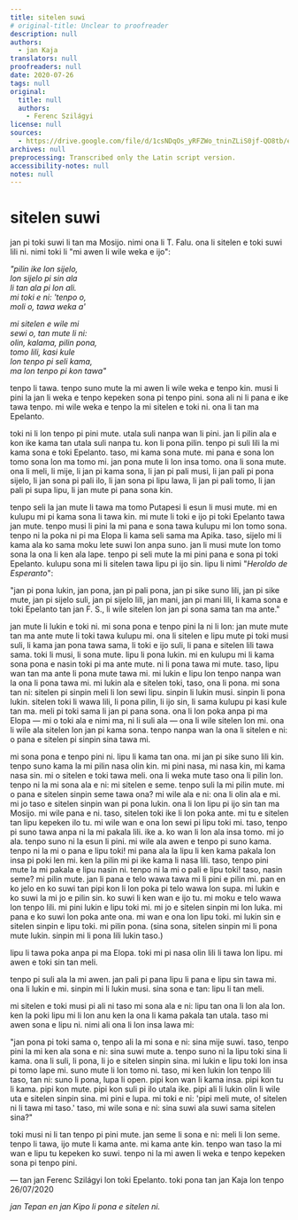 ```yaml
---
title: sitelen suwi
# original-title: Unclear to proofreader
description: null
authors:
  - jan Kaja
translators: null
proofreaders: null
date: 2020-07-26
tags: null
original:
  title: null
  authors:
    - Ferenc Szilágyi
license: null
sources:
  - https://drive.google.com/file/d/1csNDqOs_yRFZWo_tninZLiS0jf-QO8tb/edit
archives: null
preprocessing: Transcribed only the Latin script version.
accessibility-notes: null
notes: null
---
```


# sitelen suwi

jan pi toki suwi li tan ma Mosijo. nimi ona li T. Falu. ona li sitelen e toki suwi lili ni. nimi toki li "mi awen li wile weka e ijo":

*"pilin ike lon sijelo,  \
lon sijelo pi sin ala  \
li tan ala pi lon ali.  \
mi toki e ni: 'tenpo o,  \
moli o, tawa weka a'*

*mi sitelen e wile mi  \
sewi o, tan mute li ni:  \
olin, kalama, pilin pona,  \
tomo lili, kasi kule  \
lon tenpo pi seli kama,  \
ma lon tenpo pi kon tawa"*

tenpo li tawa. tenpo suno mute la mi awen li wile weka e tenpo kin. musi li pini la jan li weka e tenpo kepeken sona pi tenpo pini. sona ali ni li pana e ike tawa tenpo. mi wile weka e tenpo la mi sitelen e toki ni. ona li tan ma Epelanto.

toki ni li lon tenpo pi pini mute. utala suli nanpa wan li pini. jan li pilin ala e kon ike kama tan utala suli nanpa tu. kon li pona pilin. tenpo pi suli lili la mi kama sona e toki Epelanto. taso, mi kama sona mute. mi pana e sona lon tomo sona lon ma tomo mi. jan pona mute li lon insa tomo. ona li sona mute. ona li meli, li mije, li jan pi kama sona, li jan pi pali musi, li jan pali pi pona sijelo, li jan sona pi pali ilo, li jan sona pi lipu lawa, li jan pi pali tomo, li jan pali pi supa lipu, li jan mute pi pana sona kin.

tenpo seli la jan mute li tawa ma tomo Putapesi li esun li musi mute. mi en kulupu mi pi kama sona li tawa kin. mi mute li toki e ijo pi toki Epelanto tawa jan mute. tenpo musi li pini la mi pana e sona tawa kulupu mi lon tomo sona. tenpo ni la poka ni pi ma Elopa li kama seli sama ma Apika. taso, sijelo mi li kama ala ko sama moku lete suwi lon anpa suno. jan li musi mute lon tomo sona la ona li ken ala lape. tenpo pi seli mute la mi pini pana e sona pi toki Epelanto. kulupu sona mi li sitelen tawa lipu pi ijo sin. lipu li nimi "*Heroldo de Esperanto*":

"jan pi pona lukin, jan pona, jan pi pali pona, jan pi sike suno lili, jan pi sike mute, jan pi sijelo suli, jan pi sijelo lili, jan mani, jan pi mani lili, li kama sona e toki Epelanto tan jan F. S., li wile sitelen lon jan pi sona sama tan ma ante."

jan mute li lukin e toki ni. mi sona pona e tenpo pini la ni li lon: jan mute mute tan ma ante mute li toki tawa kulupu mi. ona li sitelen e lipu mute pi toki musi suli, li kama jan pona tawa sama, li toki e ijo suli, li pana e sitelen lili tawa sama. toki li musi, li sona mute. lipu li pona lukin. mi en kulupu mi li kama sona pona e nasin toki pi ma ante mute. ni li pona tawa mi mute. taso, lipu wan tan ma ante li pona mute tawa mi. mi lukin e lipu lon tenpo nanpa wan la ona li pona tawa mi. mi lukin ala e sitelen toki, taso, ona li pona. mi sona tan ni: sitelen pi sinpin meli li lon sewi lipu. sinpin li lukin musi. sinpin li pona lukin. sitelen toki li wawa lili, li pona pilin, li ijo sin, li sama kulupu pi kasi kule tan ma. meli pi toki sama li jan pi pana sona. ona li lon poka anpa pi ma Elopa — mi o toki ala e nimi ma, ni li suli ala — ona li wile sitelen lon mi. ona li wile ala sitelen lon jan pi kama sona. tenpo nanpa wan la ona li sitelen e ni: o pana e sitelen pi sinpin sina tawa mi.

mi sona pona e tenpo pini ni. lipu li kama tan ona. mi jan pi sike suno lili kin. tenpo suno kama la mi pilin nasa olin kin. mi pini nasa, mi nasa kin, mi kama nasa sin. mi o sitelen e toki tawa meli. ona li weka mute taso ona li pilin lon. tenpo ni la mi sona ala e ni: mi sitelen e seme. tenpo suli la mi pilin mute. mi o pana e sitelen sinpin seme tawa ona? mi wile ala e ni: ona li olin ala e mi. mi jo taso e sitelen sinpin wan pi pona lukin. ona li lon lipu pi ijo sin tan ma Mosijo. mi wile pana e ni. taso, sitelen toki ike li lon poka ante. mi tu e sitelen tan lipu kepeken ilo tu. mi wile wan e ona lon sewi pi lipu toki mi. taso, tenpo pi suno tawa anpa ni la mi pakala lili. ike a. ko wan li lon ala insa tomo. mi jo ala. tenpo suno ni la esun li pini. mi wile ala awen e tenpo pi suno kama. tenpo ni la mi o pana e lipu toki! mi pana ala la lipu li ken kama pakala lon insa pi poki len mi. ken la pilin mi pi ike kama li nasa lili. taso, tenpo pini mute la mi pakala e lipu nasin ni. tenpo ni la mi o pali e lipu toki! taso, nasin seme? mi pilin mute. jan li pana e telo wawa tawa mi li pini e pilin mi. pan en ko jelo en ko suwi tan pipi kon li lon poka pi telo wawa lon supa. mi lukin e ko suwi la mi jo e pilin sin. ko suwi li ken wan e ijo tu. mi moku e telo wawa lon tenpo lili. mi pini lukin e lipu toki mi. mi jo e sitelen sinpin mi lon luka. mi pana e ko suwi lon poka ante ona. mi wan e ona lon lipu toki. mi lukin sin e sitelen sinpin e lipu toki. mi pilin pona. (sina sona, sitelen sinpin mi li pona mute lukin. sinpin mi li pona lili lukin taso.)

lipu li tawa poka anpa pi ma Elopa. toki mi pi nasa olin lili li tawa lon lipu. mi awen e toki sin tan meli.

tenpo pi suli ala la mi awen. jan pali pi pana lipu li pana e lipu sin tawa mi. ona li lukin e mi. sinpin mi li lukin musi. sina sona e tan: lipu li tan meli.

mi sitelen e toki musi pi ali ni taso mi sona ala e ni: lipu tan ona li lon ala lon. ken la poki lipu mi li lon anu ken la ona li kama pakala tan utala. taso mi awen sona e lipu ni. nimi ali ona li lon insa lawa mi:

"jan pona pi toki sama o, tenpo ali la mi sona e ni: sina mije suwi. taso, tenpo pini la mi ken ala sona e ni: sina suwi mute a. tenpo suno ni la lipu toki sina li kama. ona li suli, li pona, li jo e sitelen sinpin sina. mi lukin e lipu toki lon insa pi tomo lape mi. suno mute li lon tomo ni. taso, mi ken lukin lon tenpo lili taso, tan ni: suno li pona, lupa li open. pipi kon wan li kama insa. pipi kon tu li kama. pipi kon mute. pipi kon suli pi ilo utala ike. pipi ali li lukin olin li wile uta e sitelen sinpin sina. mi pini e lupa. mi toki e ni: 'pipi meli mute, o! sitelen ni li tawa mi taso.' taso, mi wile sona e ni: sina suwi ala suwi sama sitelen sina?"

toki musi ni li tan tenpo pi pini mute. jan seme li sona e ni: meli li lon seme. tenpo li tawa, ijo mute li kama ante. mi kama ante kin. tenpo wan taso la mi wan e lipu tu kepeken ko suwi. tenpo ni la mi awen li weka e tenpo kepeken sona pi tenpo pini.

— tan jan Ferenc Szilágyi lon toki Epelanto. toki pona tan jan Kaja lon tenpo 26/07/2020

*jan Tepan en jan Kipo li pona e sitelen ni.*
